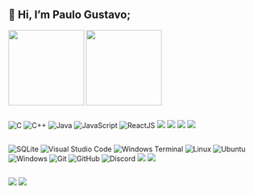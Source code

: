 ## 👋 Hi, I’m Paulo Gustavo;
 
<img height=150 align="center" src="https://github-readme-stats.vercel.app/api?username=paulotuler001&show_icons=false&hide=contribs,prs&layout=compact&cache_seconds=86400&theme=dracula"> <img height=150 align="center" src="https://github-readme-stats.vercel.app/api/top-langs/?username=paulotuler001&layout=compact&theme=dracula">


##

![C](https://img.shields.io/badge/c-%2300599C.svg?style=for-the-badge&logo=c&logoColor=white) ![C++](https://img.shields.io/badge/c++-%2300599C.svg?style=for-the-badge&logo=c%2B%2B&logoColor=white) ![Java](https://img.shields.io/badge/java-%23ED8B00.svg?style=for-the-badge&logo=openjdk&logoColor=white) ![JavaScript](https://img.shields.io/badge/javascript-%23323330.svg?style=for-the-badge&logo=javascript&logoColor=%23F7DF1E) ![ReactJS](https://img.shields.io/badge/-ReactJs-61DAFB?logo=react&logoColor=white&style=for-the-badge) ![](https://img.shields.io/badge/HTML-E34F26?style=for-the-badge&logo=html5&logoColor=white) ![](https://img.shields.io/badge/CSS-33AADD?style=flat-square&logo=CSS3&logoColor=white) ![](https://img.shields.io/badge/postgresql-4169e1?style=for-the-badge&logo=postgresql&logoColor=white) ![](https://img.shields.io/badge/SQL-003B57?style=for-the-badge&logo=sqlite&logoColor=white)

##
![SQLite](https://img.shields.io/badge/sqlite-%2307405e.svg?style=for-the-badge&logo=sqlite&logoColor=white) ![Visual Studio Code](https://img.shields.io/badge/Visual%20Studio%20Code-0078d7.svg?style=for-the-badge&logo=visual-studio-code&logoColor=white)  ![Windows Terminal](https://img.shields.io/badge/Windows%20Terminal-%234D4D4D.svg?style=for-the-badge&logo=windows-terminal&logoColor=white) ![Linux](https://img.shields.io/badge/Linux-FCC624?style=for-the-badge&logo=linux&logoColor=black) ![Ubuntu](https://img.shields.io/badge/Ubuntu-E95420?style=for-the-badge&logo=ubuntu&logoColor=white) ![Windows](https://img.shields.io/badge/Windows-0078D6?style=for-the-badge&logo=windows&logoColor=white) ![Git](https://img.shields.io/badge/git-%23F05033.svg?style=for-the-badge&logo=git&logoColor=white) ![GitHub](https://img.shields.io/badge/github-%23121011.svg?style=for-the-badge&logo=github&logoColor=white) ![Discord](https://img.shields.io/badge/Discord-%235865F2.svg?style=for-the-badge&logo=discord&logoColor=white)
![](https://img.shields.io/static/v1?style=for-the-badge&message=Spring+Boot&color=6DB33F&logo=Spring+Boot&logoColor=FFFFFF&label=) ![](https://img.shields.io/badge/Eclipse-2C2255?logo=eclipse&logoColor=white)

##
<a href="https://www.linkedin.com/in/paulo-gustavo-carvalho-tuler-162895197/" target="_blank"><img src="https://img.shields.io/badge/linkedin-%230077B5.svg?style=for-the-badge&logo=linkedin&logoColor=white"></a>
<a href="https://instagram.com/carvalhotuler" target="_blank"><img src="https://img.shields.io/badge/Instagram-%23E4405F.svg?style=for-the-badge&logo=Instagram&logoColor=white"></a>





















































